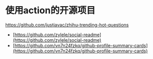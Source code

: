 # 使用action的开源项目

<https://github.com/justjavac/zhihu-trending-hot-questions>

- [https://github.com/zylele/social-readme](https://github.com/zylele/social-readme)
- [https://github.com/vn7n24fzkq/github-profile-summary-cards](https://github.com/vn7n24fzkq/github-profile-summary-cards)

